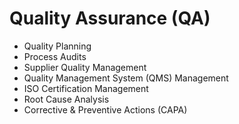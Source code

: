 # Quality Assurance (QA)

- Quality Planning
- Process Audits
- Supplier Quality Management
- Quality Management System (QMS) Management
- ISO Certification Management
- Root Cause Analysis
- Corrective & Preventive Actions (CAPA)